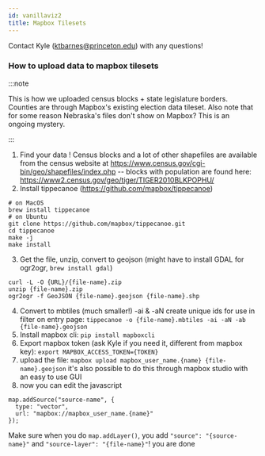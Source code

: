 ```yaml
---
id: vanillaviz2
title: Mapbox Tilesets
---
```

Contact Kyle (ktbarnes@princeton.edu) with any questions!

### How to upload data to mapbox tilesets

:::note

This is how we uploaded census blocks + state legislature borders. Counties are through Mapbox's existing election data tileset. Also note that for some reason Nebraska's files don't show on Mapbox? This is an ongoing mystery.

:::
1. Find your data ! Census blocks and a lot of other shapefiles are available from the census website at https://www.census.gov/cgi-bin/geo/shapefiles/index.php -- blocks with population are found here: https://www2.census.gov/geo/tiger/TIGER2010BLKPOPHU/
2. Install tippecanoe (https://github.com/mapbox/tippecanoe)

```
# on MacOS
brew install tippecanoe
# on Ubuntu
git clone https://github.com/mapbox/tippecanoe.git
cd tippecanoe
make -j
make install
```

3. Get the file, unzip, convert to geojson (might have to install GDAL for ogr2ogr, `brew install gdal`)

```
curl -L -O {URL}/{file-name}.zip
unzip {file-name}.zip
ogr2ogr -f GeoJSON {file-name}.geojson {file-name}.shp
```

4. Convert to mbtiles (much smaller!) -ai & -aN create unique ids for use in filter on entry page: `tippecanoe -o {file-name}.mbtiles -ai -aN -ab {file-name}.geojson`
5. Install mapbox cli: `pip install mapboxcli`
6. Export mapbox token (ask Kyle if you need it, different from mapbox key): `export MAPBOX_ACCESS_TOKEN={TOKEN}`
7. upload the file: `mapbox upload mapbox_user_name.{name} {file-name}.geojson` it's also possible to do this through mapbox studio with an easy to use GUI
8. now you can edit the javascript

```
map.addSource("source-name", {
  type: "vector",
  url: "mapbox://mapbox_user_name.{name}"
});
```

Make sure when you do `map.addLayer()`, you add `"source": "{source-name}"` and `"source-layer": "{file-name}"`! you are done
